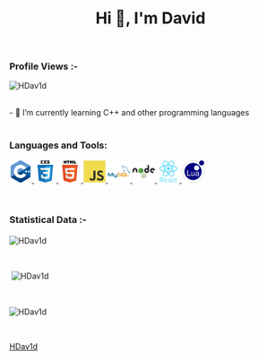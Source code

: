<h1 align="center">Hi 👋, I'm David</h1>

<br>

<p align="right"> <h3>Profile Views :-</h3> <img src="https://komarev.com/ghpvc/?username=HDav1d&label=Profile%20views&color=0e75b6&style=flat"
    alt="HDav1d" /> 
  </p>

<br>
- 🌱 I’m currently learning C++ and other programming languages
<br>

<br>

<h3 align="left">Languages and Tools:</h3>
<p align="left"> <a href="https://www.w3schools.com/cpp/" target="_blank" rel="noreferrer">
    <img src="https://raw.githubusercontent.com/devicons/devicon/master/icons/cplusplus/cplusplus-original.svg"
      alt="cplusplus" width="40" height="40" /> </a> <a href="https://www.w3schools.com/css/" target="_blank"
    rel="noreferrer"> <img
      src="https://raw.githubusercontent.com/devicons/devicon/master/icons/css3/css3-original-wordmark.svg" alt="css3"
      width="40" height="40" /> </a> <a href="https://www.w3.org/html/" target="_blank" rel="noreferrer"> <img
      src="https://raw.githubusercontent.com/devicons/devicon/master/icons/html5/html5-original-wordmark.svg"
      alt="html5" width="40" height="40" /> </a> <a href="https://developer.mozilla.org/en-US/docs/Web/JavaScript" target="_blank"
    rel="noreferrer"> <img
      src="https://raw.githubusercontent.com/devicons/devicon/master/icons/javascript/javascript-original.svg"
      alt="javascript" width="40" height="40" /> </a> <a href="https://www.mysql.com/" target="_blank" rel="noreferrer"> <img
      src="https://raw.githubusercontent.com/devicons/devicon/master/icons/mysql/mysql-original-wordmark.svg"
      alt="mysql" width="40" height="40" /> </a> </a> <a href="https://nodejs.org" target="_blank" rel="noreferrer"> <img
      src="https://raw.githubusercontent.com/devicons/devicon/master/icons/nodejs/nodejs-original-wordmark.svg"
      alt="nodejs" width="40" height="40" /> </a> <a href="https://reactjs.org/" target="_blank" rel="noreferrer"> <img
      src="https://raw.githubusercontent.com/devicons/devicon/master/icons/react/react-original-wordmark.svg"
      alt="react" width="40" height="40" /> </a> <a href="https://www.lua.org/" target="_blank" rel="noreferrer"> <img
      src="https://raw.githubusercontent.com/devicons/devicon/master/icons/lua/lua-original.svg" alt="lua" width="40" height="40" /> </a> </p>

<br>

<h3>Statistical Data :-</h3>
<p><img align="center"
    src="https://github-readme-stats.vercel.app/api/top-langs?username=HDav1d&show_icons=true&locale=en&bg_color=0d1117&text_color=ffffff&layout=compact"
    alt="HDav1d" 
    bg_color=#808080/></p>

<br>

<p>&nbsp;<img align="center" src="https://github-readme-stats.vercel.app/api?username=HDav1d&show_icons=true&locale=en&bg_color=0d1117&text_color=ffffff&repo=convoychat"
    alt="HDav1d" /></p>

<br>

<p><img align="center" src="https://github-readme-streak-stats.herokuapp.com/?user=HDav1d&theme=dark&background=0d1117&date_format=M%20j%5B%2C%20Y%5D" alt="HDav1d" /></p>
      
<p align="left"> <a href="https://twitter.com/" target="blank"><img
      src="https://img.shields.io/twitter/follow/?logo=twitter&style=for-the-badge" alt="" /></a> </p>

[HDav1d](https://github.com/HDav1d)
